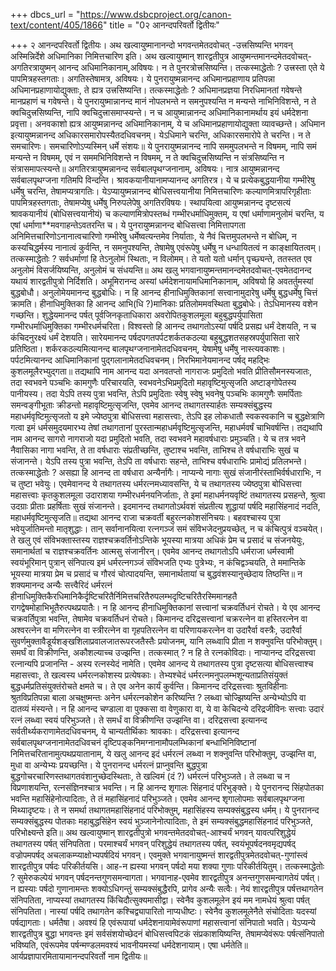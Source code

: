 +++
dbcs_url = "https://www.dsbcproject.org/canon-text/content/405/1866"
title = "0२ आनन्दपरिवर्तो द्वितीयः"

+++
२ आनन्दपरिवर्तो द्वितीयः।
अथ खल्वायुष्मानानन्दो भगवन्तमेतदवोचत् -उत्त्रसिष्यन्ति भगवन् अस्मिन्निर्देशे अधिमानिका निमित्तचारिण इति। अथ खल्वायुष्मान् शारद्वतीपुत्र आयुष्मन्तमानन्दमेतदवोचत्-अगतिरत्रायुष्मन् आनन्द अधिमानिकानाम्,अविषयः। न ते पुनरत्रोत्त्रसिष्यन्ति। तत्कस्माद्धेतोः ? उत्त्रस्ता एते ये पापमित्रहस्तगताः। अगतिस्तेषामत्र, अविषयः। ये पुनरायुष्मन्नानन्द अधिमानप्रहाणाय प्रतिपन्ना अधिमानप्रहाणायोद्युक्ताः, ते ह्यत्र उत्त्रसिष्यन्ति। तत्कस्माद्धेतोः ? अधिमानप्रज्ञया निरधिमानतां गवेषन्ते मानप्रहाणं च गवेषन्ते। ये पुनरायुष्मान्नानन्द मानं नोपलभन्ते न समनुपश्यन्ति न मन्यन्ते नाभिनिविशन्ते, न ते क्वचिदुत्त्रसिष्यन्ति, नापि क्वचिदुत्त्रासमाप्स्यन्ते। न च आयुष्मान्नानन्द अधिमानिकानामर्थाय इयं धर्मदेशना प्रवृत्ता। अनवकाशो ह्यत्र आयुष्मन्नानन्द अधिमानिकानाम्, ये च अधिमानप्रहाणायोद्युक्ता व्यावच्छन्ते। अधिमान इत्यायुष्मन्नानन्द अधिकारसमारोपस्यैतदधिवचनम्। येऽधिमाने चरन्ति, अधिकारसमारोपे ते चरन्ति। न ते समचारिणः। समचारिणोऽप्यस्मिन् धर्मे संशयः॥ 
ये पुनरायुष्मन्नानन्द नापि सममुपलभन्ते न विषमम्, नापि समं मन्यन्ते न विषमम्, एवं न सममभिनिविशन्ते न विषमम्, न ते क्वचिदुत्त्रसिष्यन्ति न संत्रसिष्यन्ति न संत्रासमापत्स्यन्ते॥
अगतिरत्रायुष्मन्नानन्द सर्वबालपृथग्जनानाम्, अविषयः। नात्र आयुष्मन्नानन्द सर्वबालपृथग्जना गतिमपि विन्दन्ति। श्रावकयानीयानामप्यानन्द अगतिरत्र। ये च प्रत्येकबुद्धयानीया गम्भीरेषु धर्मेषु चरन्ति, तेषामप्यत्रागतिः। येऽप्यायुष्मन्नानन्द बोधिसत्त्वयानीया निमित्तचारिणः कल्याणमित्रापरिगृहीताः पापमित्रहस्तगताः, तेषामप्येषु धर्मेषु निरुपलेपेषु अगतिरविषयः। स्थापयित्वा आयुष्मन्नानन्द दृष्टसत्यं श्रावकयानीयं (बोधिसत्त्वयानीयं) च कल्याणमित्रोपस्तब्धं गम्भीरधर्माधिमुक्तम्, य एषां धर्माणामनुलोमं चरन्ति, य एषां धर्माणा**मवगाहन्तेऽवतरन्ति च। ये पुनरायुष्मन्नानन्द बोधिसत्त्वा निमित्तापगता अनिमित्तचारिणोऽनानात्वचारिणो गम्भीरेषु धर्मेष्वत्यन्तमेव निर्याताः, ये नैवं चित्तमुपलभन्ते न बोधिम्, न कस्यचिद्धर्मस्य नानात्वं कुर्वन्ति, न समनुपश्यन्ति, तेषामेषु एवंरूपेषु धर्मेषु न धन्धायितत्वं न काङ्क्षायितत्वम्। तत्कस्माद्धेतोः ? सर्वधर्माणां हि तेऽनुलोमं स्थिताः, न विलोमम्। ते यतो यतो धर्मान् पृच्छ्यन्ते, ततस्तत एव अनुलोमं विसर्जयिष्यन्ति, अनुलोमं च संधयन्ति॥
अथ खलु भगवानायुष्मन्तमानन्दमेतदवोचत्-एवमेतदानन्द यथायं शारद्वतीपुत्रो निर्दिशति। अभूमिरानन्द अस्यां धर्मदेशनायामधिमानिकानाम्, अविषयो हि अवतर्तुमस्यां बुद्धबोधौ। अनुलोमेयमानन्द बुद्धबोधिः। न हि आनन्द हीनाधिमुक्तिकानां सत्त्वानामुदारेषु धर्मेषु बुद्धधर्मेषु चित्तं क्रामति। हीनाधिमुक्तिका हि आनन्द आभि(धि ?)मानिकाः प्रतिलोममवस्थिता बुद्धबोधेः। तेऽधिमानस्य वशेन गच्छन्ति। शुद्धेयमानन्द पर्षत् पूर्वजिनकृताधिकारा अवरोपितकुशलमूला बहुबुद्धपर्युपासिता गम्भीरधर्माधिमुक्तिका गम्भीरधर्मचरिता। विश्वस्तो हि आनन्द तथागतोऽस्यां पर्षदि प्रसह्य धर्मं देशयति, न च कंचिदनुरक्ष्यं धर्मं देशयति। सारेयमानन्द पर्षदपगतपर्पटशर्कतकठल्या बहुबुद्धशतसहस्रपर्युपासिता सारे प्रतिष्ठिता। शर्करकठल्यमित्यानन्द बालपृथग्जनानामेतदधिवचनम्, येषामेषु धर्मेषु नास्त्यवकाशः। पर्पटमित्यानन्द आधिमानिकानां पुद्गलानामेतदधिवचनम्। निरभिमानेयमानन्द पर्षद् महद्भिः कुशलमूलैरभ्युद्गता॥
तद्यथापि नाम आनन्द यदा अनवतप्तो नागराजः प्रमुदितो भवति प्रीतिसौमनस्यजातः, तदा स्वभवने पञ्चभिः कामगुणैः परिचारयति, स्वभवनेऽभिप्रमुदितो महावृष्टिमुत्सृजति अष्टाङ्गोपेतस्य पानीयस्य। तदा येऽपि तस्य पुत्रा भवन्ति, तेऽपि प्रमुदिताः स्वेषु स्वेषु भवनेषु पञ्चभिः कामगुणैः समर्पिताः समन्वङ्गीभूताः क्रीडन्तो महावृष्टिमुत्सृजन्ति, एवमेव आनन्द तथागतस्यार्हतः सम्यक्संबुद्धस्य महाधर्मवृष्टिमुत्सृजतो य इमे ज्येष्ठपुत्रा बोधिसत्त्वा महासत्त्वाः, तेऽपि इह लोकधातौ स्वकस्वकानि च बुद्धक्षेत्राणि गत्वा इमं धर्मसमुदयमारभ्य तेषां तथागतानां पुरस्तान्महाधर्मवृष्टिमुत्सृजन्ति, महाधर्मवर्षं चाभिवर्षन्ति। तद्यथापि नाम आनन्द सागरो नागराजो यदा प्रमुदितो भवति, तदा स्वभवने महावर्षधाराः प्रमुञ्चति। ये च तत्र भवने नैवासिका नागा भवन्ति, ते ता वर्षधाराः संप्रतीच्छन्ति, तुष्टाश्च भवन्ति, ताभिश्च ते वर्षधाराभिः सुखं च संजानन्ते। येऽपि तस्य पुत्रा भवन्ति, तेऽपि ता वर्षधाराः सहन्ते, ताभिश्च वर्षधाराभिः प्रामोद्यं प्रतिलभन्ते। तत्कस्माद्धेतोः ? असह्या हि आनन्द ता वर्षधारा अन्यैर्नागैः। नाप्यन्ये नागाः सुखं संजानीरंस्ताभिर्वर्षधाराभिः, न च तुष्टा भवेयुः। एवमेवानन्द ये तथागतस्य धर्मरत्नमध्यावसन्ति, ये च तथागतस्य ज्येष्ठपुत्रा बोधिसत्त्वा महासत्त्वाः कृतकुशलमूला उदाराशया गम्भीरधर्मनयनिर्जाताः, ते इमां महाधर्मनयवृष्टिं तथागतस्य प्रसहन्ते, श्रुत्वा उदग्राः प्रीताः प्रहर्षिताः सुखं संजानन्ते। इदमानन्द तथागतोऽर्थवशं संप्रतीत्य शुद्धायां पर्षदि महासिंहनादं नदति, महाधर्मवृष्टिमुत्सृजति॥
तद्यथा आनन्द राजा चक्रवर्ती बहुरत्नकोशसंनिचयः। बहवश्चास्य पुत्रा भवेयुर्जातिमन्तो मातृशुद्धाः। तान् सर्वानानयित्वा रत्नगञ्जं समं संविभजेदनुप्रयच्छेत्, न च कंचित्पुत्रं वञ्चयेत्। ते खलु एवं संविभक्तास्तस्य राज्ञश्चक्रवर्तिनोऽन्तिके भूयस्या मात्रया अधिकं प्रेम च प्रसादं च संजनयेयुः, समानार्थतां च राज्ञश्चक्रवर्तिनः आत्मसु संजानीरन्। एवमेव आनन्द तथागतोऽपि धर्मराजा धर्मस्वामी स्वयंभूरिमान् पुत्रान् संनिपात्य इमं धर्मरत्नगञ्जं संविभजति एभ्यः पुत्रेभ्यः, न कंचिद्वञ्चयति, ते ममान्तिके भूयस्या मात्रया प्रेम च प्रसादं च गौरवं चोत्पादयन्ति, समानार्थतायां च बुद्धवंशस्यानुच्छेदाय तिष्ठन्ति॥
न शक्यमानन्द अन्यैः सत्त्वैरिदं धर्मरत्नं हीनाधिमुक्तिकैरधिमानिकैर्दृष्टिचरितैर्निमित्तचरितैरुपलम्भदृष्टिचरितैरस्मिमानहतै रागद्वेषमोहाभिभूतैरुत्पथप्रयातैः। न हि आनन्द हीनाधिमुक्तिकानां सत्त्वानां चक्रवर्तिधनं रोचते। ये एव आनन्द चक्रवर्तिपुत्रा भवन्ति, तेषामेव चक्रवर्तिधनं रोचते। किमानन्द दरिद्रसत्त्वानां चक्ररत्नेन वा हस्तिरत्नेन वा अश्वरत्नेन वा मणिरत्नेन वा स्त्रीरत्नेन वा गृहपतिरत्नेन वा परिणायकरत्नेन वा उदारैर्वा वस्त्रैः, उदारैर्वा सुवर्णमुक्तावैडूर्यशङ्खशिलाप्रवालजातरूपरजतैस्तैः प्रयोजनम्, यानि लब्ध्वापि प्रीता न शक्नुवन्ति परिभोक्तुम्। समर्घं वा विक्रीणन्ति, अकौशल्याच्च उज्झन्ति। तत्कस्मात् ? न हि ते रत्नकोविदाः। नाप्यानन्द दरिद्रसत्त्वा रत्नान्यपि प्रजानन्ति - अस्य रत्नस्येदं नामेति। एवमेव आनन्द ये तथागतस्य पुत्रा दृष्टसत्या बोधिसत्त्वाश्च महासत्त्वाः, ते खल्वस्य धर्मरत्नकोशस्य प्रत्येषकाः। तेभ्यश्चेदं धर्मरत्नमनुपलम्भशून्यताप्रतिसंयुक्तं बुद्धधर्मप्रतिसंयुक्तंरोचते क्षमते च। ते एव अनेन कार्यं कुर्वन्ति। किमानन्द दरिद्रसत्त्वाः श्रुतविहीनाः श्रुतविप्रतिपन्ना बाला अचक्षुष्मन्तः अनेन धर्मरत्नकोशेन करिष्यन्ति ? लब्ध्वा चोज्झिष्यन्ति अन्येभ्योऽपि वा दातव्यं मंस्यन्ते। न हि आनन्द चण्डाला वा पुक्कसा वा वेणुकारा वा, ये वा केचिदन्ये दरिद्रजीविनः सत्त्वाः उदारं रत्नं लब्ध्वा स्वयं परिभुञ्जते। ते समर्धं वा विक्रीणन्ति उज्झन्ति वा। दरिद्रसत्त्वा इत्यानन्द सर्वतीर्थ्यकराणामेतदधिवचनम्, ये चान्यतीर्थिकाः श्रावकाः। दरिद्रसत्त्वा इत्यानन्द सर्वबालपृथग्जनानामेतदधिवचनं दृष्टिपङ्कनिमग्नानामौपलम्भिकानां बन्धाभिनिविष्टानां निमित्तचरितानामुत्पथप्रयातानाम्, ये खलु आनन्द इदं धर्मरत्नं लब्ध्वा न शक्नुवन्ति परिभोक्तुम्, उज्झन्ति वा, मुधा वा अन्येभ्यः प्रयच्छन्ति। ये पुनरानन्द धर्मरत्नं प्राप्नुवन्ति बुद्धपुत्रा बुद्धगोचरचारिणस्तथागतवंशानुच्छेदस्थिताः, ते खल्विमं (दं ?) धर्मरत्नं परिभुञ्जते। ते लब्ध्वा च न विप्रणाशयन्ति, रत्नसंज्ञिनश्चात्र भवन्ति। न हि आनन्द शृगालः सिंहनादं परिभुङ्क्ते। ये पुनरानन्द सिंहपोतका भवन्ति महासिंहेनोत्पादिताः, ते तं महासिंहनादं परिभुञ्जते। एवमेव आनन्द शृगालोपमाः सर्वबालपृथग्जना मिथ्यादृष्टयः। ते न समर्था तथागतमहासिंहनादं परिभोक्तुम्, महासिंहस्य सम्यक्संबुद्धस्य धर्मम्। ये पुनरानन्द सम्यक्संबुद्धस्य पोतकाः महाबुद्धसिंहेन स्वयं भुञ्जानेनोत्पादिताः, ते इमं सम्यक्संबुद्धमहासिंहनादं परिभुञ्जते, परिभोक्ष्यन्ते इति॥
अथ खल्वायुष्मान् शारद्वतीपुत्रो भगवन्तमेतदवोचत्-आश्चर्यं भगवन् यावत्परिशुद्धेयं तथागतस्य पर्षत् संनिपतिता। परमाश्चर्यं भगवन् परिशुद्धेयं तथागतस्य पर्षत्, स्वयंभूपर्षदनवमृद्यपर्षद् वज्रोपमपर्षद् अचलाकम्प्याक्षोभ्यपर्षदियं भगवन्। एवमुक्ते भगवानायुष्मन्तं शारद्वतीपुत्रमेतदवोचत्-गुणांस्त्वं शारद्वतीपुत्र पर्षदः परिकीर्तयसि। आह-न ह्यस्या भगवन् पर्षदो मया शक्या गुणाः परिकीर्तयितुम्। तत्कस्माद्धेतोः ? सुमेरुकल्पेयं भगवन् पर्षदनन्तगुणसमन्वागता। भगवानाह-एवमेव शारद्वतीपुत्र अनन्तगुणसमन्वागतेयं पर्षत्। न ह्यस्याः पर्षदो गुणानामन्तः शक्योऽधिगन्तुं सम्यक्संबुद्धैरपि, प्रागेव अन्यैः सत्वैः। नेयं शारद्वतीपुत्र पर्षत्तथागतेन संनिपतिता, नाप्यस्यां तथागतस्य किंचिदौत्सुक्यमासीद्वा। स्वेनैव कुशलमूलेन इयं मम नामधेयं श्रुत्वा पर्षत् संनिपतिता। नास्यां पर्षदि तथागतेन कश्चिद्व्यापारितो नाप्यधीष्टः। स्वेनैव कुशलमूलेनैते संचोदिताः यदस्यां पर्षद्यागताः। धर्मतैषा। अवश्यं हि एवंरूपायां धर्मदेशनायामेवंरूपाणां महासत्त्वानां संनिपातो भवति। येऽप्यन्ये शारद्वतीपुत्र बुद्धा भगवन्तः इमं सर्वसंशयोच्छेदनं बोधिसत्त्वपिटकं संप्रकाशयिष्यन्ति, तेषामप्येवंरूपः पर्षत्संनिपातो भविष्यति, एवंरूपमेव पर्षन्मण्डलमवश्यं भावनीयमस्यां धर्मदेशनायाम्। एषा धर्मतेति॥
आर्यप्रज्ञापारमितायामानन्दपरिवर्तो नाम द्वितीयः॥
